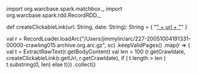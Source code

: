 import org.warcbase.spark.matchbox._
import org.warcbase.spark.rdd.RecordRDD._

def createClickableLink(url: String, date: String): String = {
   "<a href='http://web.archive.org/web/" + date + "/" + url + "'>" +
url + "</a>"
}

val r =
RecordLoader.loadArc("/Users/jimmylin/arc/227-20051004191331-00000-crawling015.archive.org.arc.gz",
sc)
   .keepValidPages()
   .map(r => {
          val t = ExtractRawText(r.getBodyContent)
          val len = 100
          (r.getCrawldate, createClickableLink(r.getUrl,
r.getCrawldate), if ( t.length > len ) t.substring(0, len) else t)})
   .collect()

